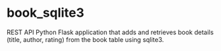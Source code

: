 # book_sqlite3
REST API Python Flask application that adds and retrieves book details (title, author, rating) from the book table using sqlite3.
